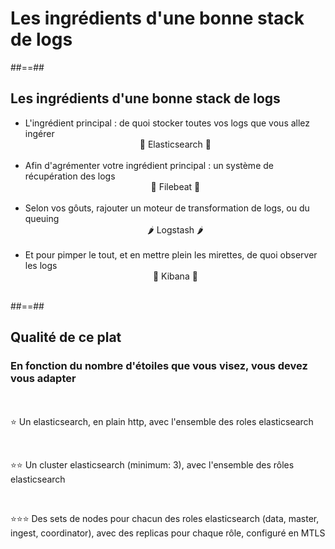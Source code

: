<!-- .slide: class="transition left sfeir-bg-1" -->

# Les ingrédients d'une bonne stack de logs

##==##

## Les ingrédients d'une bonne stack de logs


- L'ingrédient principal : de quoi stocker toutes vos logs que vous allez ingérer
  <br><center>🥘 Elasticsearch 🥘</center><br>
- Afin d'agrémenter votre ingrédient principal : un système de récupération des logs
  <br><center>🧂 Filebeat 🧂</center><br>
- Selon vos gôuts, rajouter un moteur de transformation de logs, ou du queuing
  <br><center>🌶️ Logstash 🌶️</center><br>
- Et pour pimper le tout, et en mettre plein les mirettes, de quoi observer les logs
  <br><center>🍒 Kibana 🍒</center><br>
 <!-- .element: class="list-fragment" -->
##==##
 
## Qualité de ce plat

### En fonction du nombre d'étoiles que vous visez, vous devez vous adapter
<br><br>
⭐ Un elasticsearch, en plain http, avec l'ensemble des roles elasticsearch

<br>

⭐⭐ Un cluster elasticsearch (minimum: 3), avec l'ensemble des rôles elasticsearch

<br>

⭐⭐⭐ Des sets de nodes pour chacun des roles elasticsearch (data, master, ingest, coordinator), avec des replicas pour chaque rôle, configuré en MTLS



